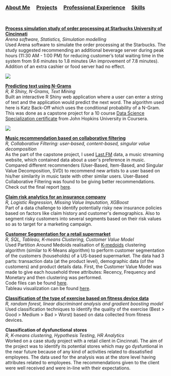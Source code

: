 <br />


### [About Me](https://vermaph.github.io/)&nbsp; &nbsp; &nbsp;[Projects](./projects.html)&nbsp; &nbsp; &nbsp;[Professional Experience](./experience.html)&nbsp; &nbsp; &nbsp;[Skills](./skills.html)<br />

<br />

**[Process simulation study of order processing at Starbucks University of Cincinnati](https://github.com/vermaph/04-Projects/blob/master/Process%20simulation%20study%20of%20order%20processing%20at%20Starbucks%20University%20of%20Cincinnati/Verma_Piyush_M12396911_Process%20simulation%20study%20of%20order%20processing%20at%20Starbucks%20University%20of%20Cincinnati.pdf)**<br/>
 *Arena software, Statistics, Simulation modelling*<br />
 Used Arena software to simulate the order processing at the Starbucks. The study suggested recommending an additional beverage server during peak hours (11:30 AM - 1:00 PM) for reducing customer’s total waiting time in the system from 9.6 minutes to 1.8 minutes (An improvement of 7.8 minutes). Addition of an extra cashier or food server had no effect.
 
 ![](https://github.com/vermaph/04-Projects/blob/master/Process%20simulation%20study%20of%20order%20processing%20at%20Starbucks%20University%20of%20Cincinnati/Simulation_GIF.gif?raw=true)


**[Predicting text using N-Grams](https://vermaph.shinyapps.io/Nextword/)**<br />
  *R, R Shiny, N-Grams, Text Mining*<br />
  Built an interactive R Shiny web application where a user can enter a string of text and the application would predict the next word. The algorithm used here is Katz Back-Off which uses the conditional probability of a N-Gram. This was done as a capstone project for a 10 course [Data Science Specialization certificate](https://www.coursera.org/account/accomplishments/specialization/6UFAFQ6NL8TA) from John Hopkins University in Coursera.
  
![](https://github.com/vermaph/04-Projects/blob/master/Predicting%20text%20using%20N-Grams/Reports%20and%20Presentation/App_GIF.gif?raw=true)

**[Music recommendation based on collaborative filtering](https://github.com/vermaph/04-Projects/blob/master/Music%20Recommendation%20System/Main_Code.R)**<br />
*R, Collaborative Filtering: user-based, content-based, singular value decomposition*<br />
As the part of the capstone project, I used [Last.FM](https://www.last.fm/) data, a music streaming website, which contained data about a user's preference in music. Compared different recommenders (User-Based, Item-Based, and Singular Value Decomposition, SVD) to recommend new artists to a user based on his/her similarity in music taste with other similar users. User-Based Collaborative Filtering was found to be giving better recommendations. Check out the final report [here](https://github.com/vermaph/04-Projects/blob/master/Music%20Recommendation%20System/Final%20Files/Verma_Piyush_Capstone_Final_Draft.pdf). 

**[Claim risk analytics for an insurance company](https://rpubs.com/vermaph/404011)**<br />
*R, Logistic Regression, Missing Value Imputation, XGBoost*<br />
Part of a data challenge to identify potentially risky new insurance policies based on factors like claim history and customer's demographics. Also to segment risky customers into several segments based on their risk values so as to target for a marketing campaign. 

**[Customer Segmentation for a retail supermarket](http://rpubs.com/vermaph/395036)**<br />
  *R, SQL, Tableau, K-means Clustering, Customer Value Model*<br />
  Used Partition Around Medoids realisation of [K-medoids](https://en.wikipedia.org/wiki/K-medoids) clustering algorithm (similar to K-Means algorithm) to perform customer segmentation of the customers (households) of a US-based supermarket. The data had 3 parts: transaction data (at the product level), demographic data (of the customers) and product details data. First, the Customer Value Model was made to give each household three attributes: Recency, Frequency and Monetary and then clustering was performed.<br />
  Code files can be found [here](https://github.com/vermaph/Codes/tree/master/Pet%20Projects/Supermarket%20dashboard). <br />
  Tableau visualization can be found [here](https://public.tableau.com/profile/piyush.verma#!/vizhome/AnalysisofaSupermarketChain/Final).


**[Classification of the type of exercise based on fitness device data](https://rpubs.com/vermaph/393416)**<br/>
  *R, random forest, linear discriminant analysis and gradient boosting model*<br />
  Used classification techniques to identify the quality of the exercise (Best > Good > Medium > Bad > Worst) based on data collected from fitness devices. 

**Classification of dysfunctional stores**<br />
  *R, K-means clustering, Hypothesis Testing, HR Analytics*<br />
  Worked on a case study project with a retail client in Cincinnati. The aim of the project was to identify its potential stores which may go dysfuntional in the near future because of any kind of activities related to dissatisfied employees. The data used for the analysis was at the store level having attributes related to employees. The recommendations given to the client were well received and were in-line with their expectations. 

  <!-- Google tag (gtag.js) -->
<script async src="https://www.googletagmanager.com/gtag/js?id=G-NSNZ1PS7E4"></script>
<script>
  window.dataLayer = window.dataLayer || [];
  function gtag(){dataLayer.push(arguments);}
  gtag('js', new Date());

  gtag('config', 'G-NSNZ1PS7E4');
</script>
